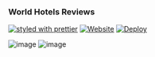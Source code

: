 ### World Hotels Reviews
[![styled with prettier](https://img.shields.io/badge/styled_with-prettier-ff69b4.svg)](https://github.com/prettier/prettier)
[![Website](https://img.shields.io/website-up-down-green-red/http/shields.io.svg?label=deployed&style=plastic)](https://worldhotels-revs.herokuapp.com/)
[![Deploy](https://www.herokucdn.com/deploy/button.png)](https://heroku.com/deploy)

![image](https://user-images.githubusercontent.com/17708702/33150681-9515fa24-cffa-11e7-9e65-d7eeb95529b2.png)
![image](https://user-images.githubusercontent.com/17708702/33150697-a56bd39e-cffa-11e7-9af1-360c4359acef.png)
